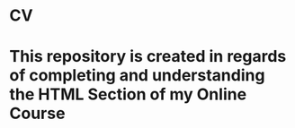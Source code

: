 # CV

# This repository is created in regards of completing and understanding the HTML Section of my Online Course
